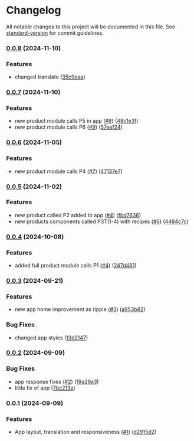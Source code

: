 # Changelog

All notable changes to this project will be documented in this file. See [standard-version](https://github.com/conventional-changelog/standard-version) for commit guidelines.

### [0.0.8](https://github.com/Johngtka/RecipeArchiveApp/compare/v0.0.7...v0.0.8) (2024-11-10)


### Features

* changed translate ([35c9eaa](https://github.com/Johngtka/RecipeArchiveApp/commit/35c9eaa3749964dd80808731b070712fe29e70d0))

### [0.0.7](https://github.com/Johngtka/RecipeArchiveApp/compare/v0.0.6...v0.0.7) (2024-11-10)


### Features

* new product module calls P5 in app ([#8](https://github.com/Johngtka/RecipeArchiveApp/issues/8)) ([48c1e3f](https://github.com/Johngtka/RecipeArchiveApp/commit/48c1e3f31305553d40ee5cc4f78b552450386504))
* new product module calls P6 ([#9](https://github.com/Johngtka/RecipeArchiveApp/issues/9)) ([57eef24](https://github.com/Johngtka/RecipeArchiveApp/commit/57eef2482af22842e6d9c47210febd774dd5bfc5))

### [0.0.6](https://github.com/Johngtka/RecipeArchiveApp/compare/v0.0.5...v0.0.6) (2024-11-05)


### Features

* new product module calls P4 ([#7](https://github.com/Johngtka/RecipeArchiveApp/issues/7)) ([47137e7](https://github.com/Johngtka/RecipeArchiveApp/commit/47137e7816b32832a6bbd7553c3b9eae2b6b7141))

### [0.0.5](https://github.com/Johngtka/RecipeArchiveApp/compare/v0.0.4...v0.0.5) (2024-11-02)


### Features

* new product called P2 added to app ([#4](https://github.com/Johngtka/RecipeArchiveApp/issues/4)) ([fbd7636](https://github.com/Johngtka/RecipeArchiveApp/commit/fbd7636d49ed49f161107dc4401a47961a15cdb2))
* new products components called P3T(1-4) with recipes ([#6](https://github.com/Johngtka/RecipeArchiveApp/issues/6)) ([4484c7c](https://github.com/Johngtka/RecipeArchiveApp/commit/4484c7c34e2378f7ec56d33bdd5bd665c9a48838))

### [0.0.4](https://github.com/Johngtka/RecipeArchiveApp/compare/v0.0.3...v0.0.4) (2024-10-08)


### Features

* added full product module calls P1 ([#4](https://github.com/Johngtka/RecipeArchiveApp/issues/4)) ([247d481](https://github.com/Johngtka/RecipeArchiveApp/commit/247d48178202ffd343db1e817136fa20a7603d4a))

### [0.0.3](https://github.com/Johngtka/RecipeArchiveApp/compare/v0.0.2...v0.0.3) (2024-09-21)


### Features

* new app home improvement as ripple ([#3](https://github.com/Johngtka/RecipeArchiveApp/issues/3)) ([a953b82](https://github.com/Johngtka/RecipeArchiveApp/commit/a953b825f9d9ac4b9c8f81a023db5cb4ab16f67e))


### Bug Fixes

* changed app styles ([13d2147](https://github.com/Johngtka/RecipeArchiveApp/commit/13d2147cf0ce30b3455915a5d2c0f5677a3b7680))

### [0.0.2](https://github.com/Johngtka/RecipeArchiveApp/compare/v0.0.1...v0.0.2) (2024-09-09)


### Bug Fixes

* app response fixes ([#2](https://github.com/Johngtka/RecipeArchiveApp/issues/2)) ([19a29a3](https://github.com/Johngtka/RecipeArchiveApp/commit/19a29a336f7d174f6c94c0df87a7b6a639dd1236))
* little fix of app ([7bc213e](https://github.com/Johngtka/RecipeArchiveApp/commit/7bc213e224fbbabe2b20978647a35778d7761c92))

### 0.0.1 (2024-09-09)

### Features

-   App layout, translation and responsiveness ([#1](https://github.com/Johngtka/RecipeArchiveApp/issues/1)) ([d2915d2](https://github.com/Johngtka/RecipeArchiveApp/commit/d2915d2a50e4b7091c5158f2ed09e3a34db7f5a9))
